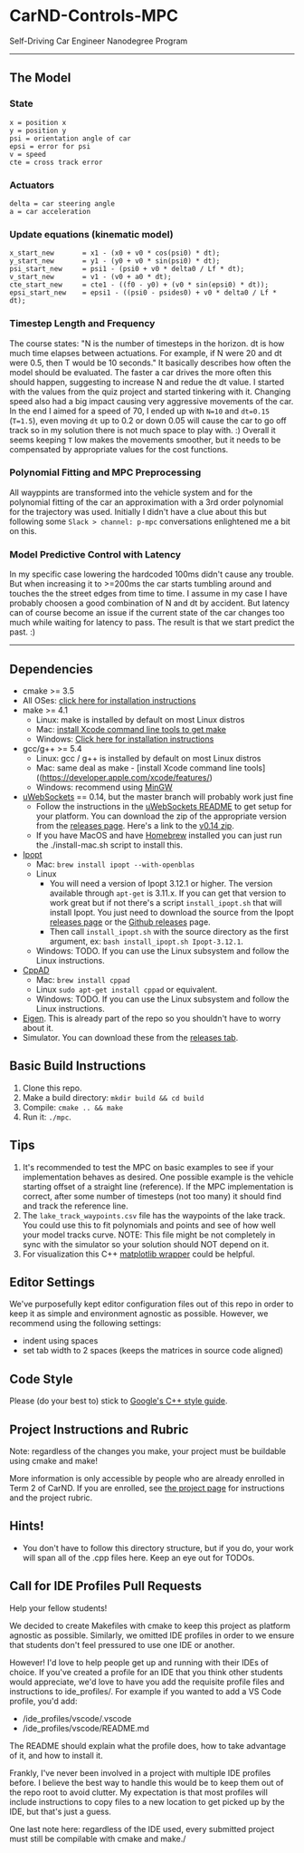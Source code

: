 # CarND-Controls-MPC
Self-Driving Car Engineer Nanodegree Program

---

## The Model  

### State
```
x = position x
y = position y
psi = orientation angle of car
epsi = error for psi
v = speed
cte = cross track error
```

### Actuators
```
delta = car steering angle
a = car acceleration
```

### Update equations (kinematic model)
```
x_start_new       = x1 - (x0 + v0 * cos(psi0) * dt);
y_start_new       = y1 - (y0 + v0 * sin(psi0) * dt);
psi_start_new     = psi1 - (psi0 + v0 * delta0 / Lf * dt);
v_start_new       = v1 - (v0 + a0 * dt);
cte_start_new     = cte1 - ((f0 - y0) + (v0 * sin(epsi0) * dt));
epsi_start_new    = epsi1 - ((psi0 - psides0) + v0 * delta0 / Lf * dt);
```

### Timestep Length and Frequency

The course states: "N is the number of timesteps in the horizon. dt is how much time elapses between actuations. For example, if N were 20 and dt were 0.5, then T would be 10 seconds." It basically describes how often the model should be evaluated. The faster a car drives the more often this should happen, suggesting to increase N and redue the dt value. 
I started with the values from the quiz project and started tinkering with it. Changing speed also had a big impact causing very aggressive movements of the car. In the end I aimed for a speed of 70, I ended up with `N=10` and `dt=0.15` (`T=1.5`), even moving `dt` up to 0.2 or down 0.05 will cause the car to go off track so in my solution there is not much space to play with. :) 
Overall it seems keeping `T` low makes the movements smoother, but it needs to be compensated by appropriate values for the cost functions. 

### Polynomial Fitting and MPC Preprocessing

All wayppints are transformed into the vehicle system and for the polynomial fitting of the car an approximation with a 3rd order polynomial for the trajectory was used. 
Initially I didn't have a clue about this but following some `Slack > channel: p-mpc` conversations enlightened me a bit on this. 

### Model Predictive Control with Latency

In my specific case lowering the hardcoded 100ms didn't cause any trouble. But when increasing it to >=200ms the car starts tumbling around and touches the the street edges from time to time. I assume in my case I have probably choosen a good combination of N and dt by accident.
But latency can of course become an issue if the current state of the car changes too much while waiting for latency to pass. The result is that we start predict the past. :) 

---

## Dependencies

* cmake >= 3.5
 * All OSes: [click here for installation instructions](https://cmake.org/install/)
* make >= 4.1
  * Linux: make is installed by default on most Linux distros
  * Mac: [install Xcode command line tools to get make](https://developer.apple.com/xcode/features/)
  * Windows: [Click here for installation instructions](http://gnuwin32.sourceforge.net/packages/make.htm)
* gcc/g++ >= 5.4
  * Linux: gcc / g++ is installed by default on most Linux distros
  * Mac: same deal as make - [install Xcode command line tools]((https://developer.apple.com/xcode/features/)
  * Windows: recommend using [MinGW](http://www.mingw.org/)
* [uWebSockets](https://github.com/uWebSockets/uWebSockets) == 0.14, but the master branch will probably work just fine
  * Follow the instructions in the [uWebSockets README](https://github.com/uWebSockets/uWebSockets/blob/master/README.md) to get setup for your platform. You can download the zip of the appropriate version from the [releases page](https://github.com/uWebSockets/uWebSockets/releases). Here's a link to the [v0.14 zip](https://github.com/uWebSockets/uWebSockets/archive/v0.14.0.zip).
  * If you have MacOS and have [Homebrew](https://brew.sh/) installed you can just run the ./install-mac.sh script to install this.
* [Ipopt](https://projects.coin-or.org/Ipopt)
  * Mac: `brew install ipopt --with-openblas`
  * Linux
    * You will need a version of Ipopt 3.12.1 or higher. The version available through `apt-get` is 3.11.x. If you can get that version to work great but if not there's a script `install_ipopt.sh` that will install Ipopt. You just need to download the source from the Ipopt [releases page](https://www.coin-or.org/download/source/Ipopt/) or the [Github releases](https://github.com/coin-or/Ipopt/releases) page.
    * Then call `install_ipopt.sh` with the source directory as the first argument, ex: `bash install_ipopt.sh Ipopt-3.12.1`. 
  * Windows: TODO. If you can use the Linux subsystem and follow the Linux instructions.
* [CppAD](https://www.coin-or.org/CppAD/)
  * Mac: `brew install cppad`
  * Linux `sudo apt-get install cppad` or equivalent.
  * Windows: TODO. If you can use the Linux subsystem and follow the Linux instructions.
* [Eigen](http://eigen.tuxfamily.org/index.php?title=Main_Page). This is already part of the repo so you shouldn't have to worry about it.
* Simulator. You can download these from the [releases tab](https://github.com/udacity/CarND-MPC-Project/releases).



## Basic Build Instructions


1. Clone this repo.
2. Make a build directory: `mkdir build && cd build`
3. Compile: `cmake .. && make`
4. Run it: `./mpc`.

## Tips

1. It's recommended to test the MPC on basic examples to see if your implementation behaves as desired. One possible example
is the vehicle starting offset of a straight line (reference). If the MPC implementation is correct, after some number of timesteps
(not too many) it should find and track the reference line.
2. The `lake_track_waypoints.csv` file has the waypoints of the lake track. You could use this to fit polynomials and points and see of how well your model tracks curve. NOTE: This file might be not completely in sync with the simulator so your solution should NOT depend on it.
3. For visualization this C++ [matplotlib wrapper](https://github.com/lava/matplotlib-cpp) could be helpful.

## Editor Settings

We've purposefully kept editor configuration files out of this repo in order to
keep it as simple and environment agnostic as possible. However, we recommend
using the following settings:

* indent using spaces
* set tab width to 2 spaces (keeps the matrices in source code aligned)

## Code Style

Please (do your best to) stick to [Google's C++ style guide](https://google.github.io/styleguide/cppguide.html).

## Project Instructions and Rubric

Note: regardless of the changes you make, your project must be buildable using
cmake and make!

More information is only accessible by people who are already enrolled in Term 2
of CarND. If you are enrolled, see [the project page](https://classroom.udacity.com/nanodegrees/nd013/parts/40f38239-66b6-46ec-ae68-03afd8a601c8/modules/f1820894-8322-4bb3-81aa-b26b3c6dcbaf/lessons/b1ff3be0-c904-438e-aad3-2b5379f0e0c3/concepts/1a2255a0-e23c-44cf-8d41-39b8a3c8264a)
for instructions and the project rubric.

## Hints!

* You don't have to follow this directory structure, but if you do, your work
  will span all of the .cpp files here. Keep an eye out for TODOs.

## Call for IDE Profiles Pull Requests

Help your fellow students!

We decided to create Makefiles with cmake to keep this project as platform
agnostic as possible. Similarly, we omitted IDE profiles in order to we ensure
that students don't feel pressured to use one IDE or another.

However! I'd love to help people get up and running with their IDEs of choice.
If you've created a profile for an IDE that you think other students would
appreciate, we'd love to have you add the requisite profile files and
instructions to ide_profiles/. For example if you wanted to add a VS Code
profile, you'd add:

* /ide_profiles/vscode/.vscode
* /ide_profiles/vscode/README.md

The README should explain what the profile does, how to take advantage of it,
and how to install it.

Frankly, I've never been involved in a project with multiple IDE profiles
before. I believe the best way to handle this would be to keep them out of the
repo root to avoid clutter. My expectation is that most profiles will include
instructions to copy files to a new location to get picked up by the IDE, but
that's just a guess.

One last note here: regardless of the IDE used, every submitted project must
still be compilable with cmake and make./
